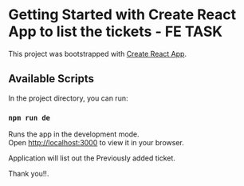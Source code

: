 # Getting Started with Create React App to list the tickets - FE TASK

This project was bootstrapped with [Create React App](https://github.com/facebook/create-react-app).

## Available Scripts

In the project directory, you can run:

### `npm run de`

Runs the app in the development mode.\
Open [http://localhost:3000](http://localhost:3000) to view it in your browser.

Application will list out the Previously added ticket.


Thank you!!.
